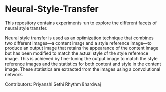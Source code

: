 # Neural-Style-Transfer
This repository contains experiments run to explore the different facets of neural style transfer. 

Neural style transfer is used as an optimization technique that combines two different images—a content image and a style reference image—to produce an output image that retains the appearance of the content image but has been modified to match the actual style of the style reference image.
This is achieved by fine-tuning the output image to match the style reference images and the statistics for both content and style in the content image. These statistics are extracted from the images using a convolutional network.

Contributors: 
Priyanshi Sethi 
Rhythm Bhardwaj 
